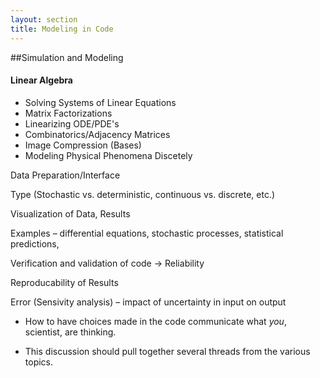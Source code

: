 ```yaml
---
layout: section
title: Modeling in Code
---
```


##Simulation and Modeling
#### Linear Algebra
- Solving Systems of Linear Equations
- Matrix Factorizations
- Linearizing ODE/PDE's
- Combinatorics/Adjacency Matrices
- Image Compression (Bases)
- Modeling Physical Phenomena Discetely

Data Preparation/Interface

Type (Stochastic vs. deterministic, continuous vs. discrete, etc.)

Visualization of Data, Results

Examples – differential equations, stochastic processes, statistical predictions, 

Verification and validation of code → Reliability

Reproducability of Results

Error (Sensivity analysis) – impact of uncertainty in input on output
 
- How to have choices made in the code communicate what *you*, scientist, are
thinking.

- This discussion should pull together several threads from the various topics.
